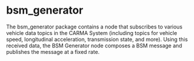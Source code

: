 # bsm_generator

The bsm_generator package contains a node that subscribes to various vehicle data topics in the CARMA System (including topics for vehicle speed, longitudinal acceleration, transmission state, and more). Using this received data, the BSM Generator node composes a BSM message and publishes the message at a fixed rate.